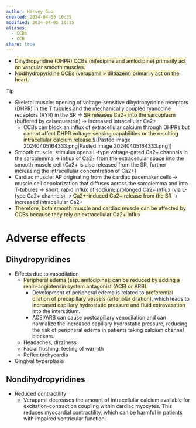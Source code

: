 ```yaml
---
author: Harvey Guo
created: 2024-04-05 16:35
modified: 2024-04-05 16:35
aliases:
  - CCBs
  - CCB
share: true
---
```

- <span style="background:rgba(240, 200, 0, 0.2)">Dihydropyridine (DHPR) CCBs (nifedipine and amlodipine) primarily act on vascular smooth muscles. </span>
- <span style="background:rgba(240, 200, 0, 0.2)">Nodihydropyridine CCBs (verapamil > diltiazem) primarily act on the heart.</span>
>[!tip] 
>- Skeletal muscle: opening of voltage-sensitive dihydropyridine receptors (DHPR) in the T tubules and the mechanically coupled ryanodine receptors (RYR) in the SR → <span style="background:rgba(240, 200, 0, 0.2)">SR releases Ca2+ into the sarcoplasm</span> (buffered by calsequestrin) → increased intracellular Ca2+
>	- CCBs can block an influx of extracellular calcium through DHPRs but <span style="background:rgba(240, 200, 0, 0.2)">cannot affect DHPR voltage-sensing capabilities or the resulting intracellular calcium release.</span>![[Pasted image 20240405164333.png|Pasted image 20240405164333.png]]
>- Smooth muscle: stimulus opens L-type voltage-gated Ca2+ channels in the sarcolemma  → influx of Ca2+ from the extracellular space into the smooth muscle cell (Ca2+ is also released from the SR, further increasing the intracellular concentration of Ca2+)
>- Cardiac muscle: AP originating from the cardiac pacemaker cells → muscle cell depolarization that diffuses across the sarcolemma and into T-tubules → short, rapid influx of sodium; prolonged Ca2+ influx (via L-type Ca2+ channels) → <span style="background:rgba(240, 200, 0, 0.2)">Ca2+-induced Ca2+ release from the SR</span>  → increased intracellular Ca2+
>- <span style="background:rgba(240, 200, 0, 0.2)">Therefore, both smooth muscle and cardiac muscle can be affected by CCBs because they rely on extracellular Ca2+ influx</span>
# Adverse effects
## Dihydropyridines
- Effects due to vasodilation
	- <span style="background:rgba(240, 200, 0, 0.2)">Peripheral edema (esp. amlodipine):  can be reduced by adding a renin-angiotensin system antagonist (ACEI or ARB).</span>
		- Development of peripheral edema is related to <span style="background:rgba(240, 200, 0, 0.2)">preferential dilation of precapillary vessels (arteriolar dilation)</span>, which leads to <span style="background:rgba(240, 200, 0, 0.2)">increased capillary hydrostatic pressure and fluid extravasation</span> into the interstitium.  
		- ACEI/ARB can cause postcapillary venodilation and can normalize the increased capillary hydrostatic pressure, reducing the risk of peripheral edema in patients taking calcium channel blockers.
	- Headaches, dizziness
	- Facial flushing, feeling of warmth
	- Reflex tachycardia
- Gingival hyperplasia
## Nondihydropyridines
- Reduced contractility
	- Verapamil decreases the amount of intracellular calcium available for excitation-contraction coupling within cardiac myocytes.  This reduces myocardial contractility, which can be harmful in patients with impaired ventricular function.